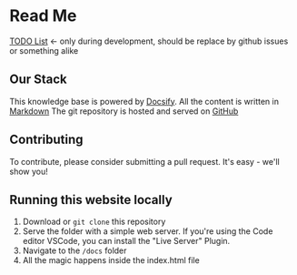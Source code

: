 # Read Me

[TODO List](docs/todo.md) <- only during development, should be replace by github issues or something alike

## Our Stack

This knowledge base is powered by [Docsify](https://docsify.js.org). 
All the content is written in [Markdown](docs/markdown.md)
The git repository is hosted and served on [GitHub](https://github.com/burglabs/xlab-docs)

## Contributing 

To contribute, please consider submitting a pull request. It's easy - we'll show you!

## Running this website locally
1. Download or `git clone` this repository
2. Serve the folder with a simple web server. If you're using the Code editor VSCode, you can install the "Live Server" Plugin.
3. Navigate to the `/docs` folder
4. All the magic happens inside the index.html file
